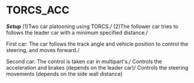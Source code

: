 # TORCS_ACC

***Setup***
(1)Two car platooning using TORCS./
(2)The follower car tries to follows the leader car with a minimum specified distance./

First car: The car follows the track angle and vehicle position to control the steering, and moves forward./

Second car: The control is taken car in multipart's./
Controls the acceleration and brakes (depends on the leader car)/
Controls the steering movements (depends on the side wall distance)
